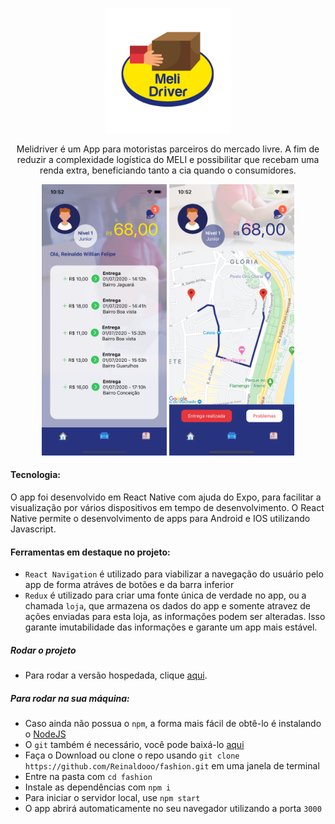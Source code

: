 <p  align="center">
<img  height="200px"  src="./docs/logo.png">
</p>

<p  align="center">
Melidriver é um App para motoristas parceiros do mercado livre. A fim de reduzir a complexidade logística do MELI e possibilitar que recebam uma renda extra, beneficiando tanto a cia quando o consumidores.
</p>

<p  align="center">
<img  width="200px"  src="./docs/Screen1.png">
<img  width="200px"  src="./docs/Screen2.png">
</p>

#### Tecnologia:
O app foi desenvolvido em React Native com ajuda do Expo, para facilitar a visualização por vários dispositivos em tempo de desenvolvimento. O React Native permite o desenvolvimento de apps para Android e IOS utilizando Javascript.

#### Ferramentas em destaque no projeto:

* `React Navigation` é utilizado para viabilizar a navegação do usuário pelo app de forma atráves de botões e da barra inferior
* ```Redux``` é utilizado para criar uma fonte única de verdade no app, ou a chamada `loja`, que armazena os dados do app e somente atravez de ações enviadas para esta loja, as informações podem ser alteradas. Isso garante imutabilidade das informações e garante um app mais estável.


##### Rodar o projeto

* Para rodar a versão hospedada, clique [aqui](https://fashion.reinaldowft.com/).

##### Para rodar na sua máquina:

* Caso ainda não possua o `npm`, a forma mais fácil de obtê-lo é instalando o [NodeJS](https://nodejs.org/en/download/)
* O `git` também é necessário, você pode baixá-lo [aqui](https://git-scm.com/)
* Faça o Download ou clone o repo usando `git clone https://github.com/Reinaldooo/fashion.git` em uma janela de terminal
* Entre na pasta com `cd fashion`
* Instale as dependências com `npm i`
* Para iniciar o servidor local, use `npm start`
* O app abrirá automaticamente no seu navegador utilizando a porta `3000`
